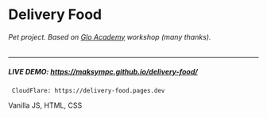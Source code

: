 # Delivery Food
###### Pet project. Based on [Glo Academy](https://glo.academy/) workshop (many thanks).
---
##### LIVE DEMO: https://maksympc.github.io/delivery-food/
     CloudFlare: https://delivery-food.pages.dev
Vanilla JS, HTML, CSS
